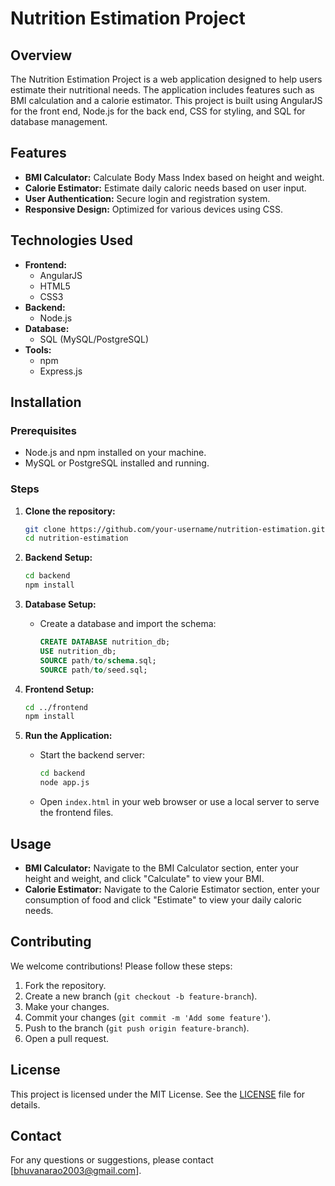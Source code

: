 
# Nutrition Estimation Project

## Overview
The Nutrition Estimation Project is a web application designed to help users estimate their nutritional needs. The application includes features such as BMI calculation and a calorie estimator. This project is built using AngularJS for the front end, Node.js for the back end, CSS for styling, and SQL for database management.

## Features
- **BMI Calculator:** Calculate Body Mass Index based on height and weight.
- **Calorie Estimator:** Estimate daily caloric needs based on user input.
- **User Authentication:** Secure login and registration system.
- **Responsive Design:** Optimized for various devices using CSS.

## Technologies Used
- **Frontend:**
  - AngularJS
  - HTML5
  - CSS3
- **Backend:**
  - Node.js
- **Database:**
  - SQL (MySQL/PostgreSQL)
- **Tools:**
  - npm
  - Express.js


## Installation

### Prerequisites
- Node.js and npm installed on your machine.
- MySQL or PostgreSQL installed and running.

### Steps
1. **Clone the repository:**
   ```sh
   git clone https://github.com/your-username/nutrition-estimation.git
   cd nutrition-estimation
   ```

2. **Backend Setup:**
   ```sh
   cd backend
   npm install
   ```

3. **Database Setup:**
   - Create a database and import the schema:
     ```sql
     CREATE DATABASE nutrition_db;
     USE nutrition_db;
     SOURCE path/to/schema.sql;
     SOURCE path/to/seed.sql;
     ```

4. **Frontend Setup:**
   ```sh
   cd ../frontend
   npm install
   ```

5. **Run the Application:**
   - Start the backend server:
     ```sh
     cd backend
     node app.js
     ```
   - Open `index.html` in your web browser or use a local server to serve the frontend files.

## Usage
- **BMI Calculator:** Navigate to the BMI Calculator section, enter your height and weight, and click "Calculate" to view your BMI.
- **Calorie Estimator:** Navigate to the Calorie Estimator section, enter your consumption of food and click "Estimate" to view your daily caloric needs.

## Contributing
We welcome contributions! Please follow these steps:
1. Fork the repository.
2. Create a new branch (`git checkout -b feature-branch`).
3. Make your changes.
4. Commit your changes (`git commit -m 'Add some feature'`).
5. Push to the branch (`git push origin feature-branch`).
6. Open a pull request.

## License
This project is licensed under the MIT License. See the [LICENSE](LICENSE) file for details.

## Contact
For any questions or suggestions, please contact [bhuvanarao2003@gmail.com].

